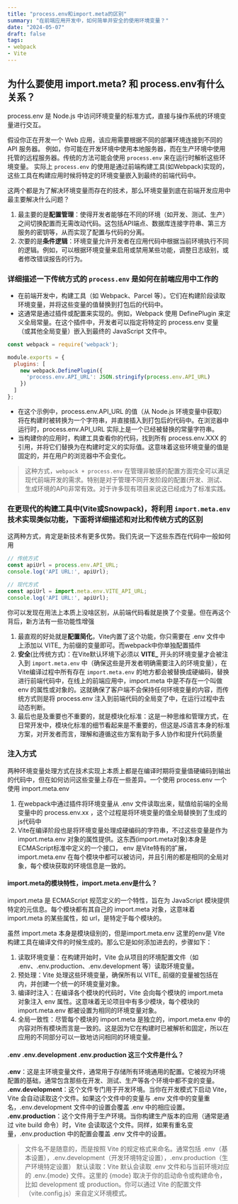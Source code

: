```yaml
---
title: "process.env和import.meta的区别"
summary: "在前端应用开发中，如何简单并安全的使用环境变量？"
date: "2024-05-07"
draft: false
tags:
- webpack
- Vite
---
```


## 为什么要使用 import.meta? 和 process.env有什么关系？

process.env 是 Node.js 中访问环境变量的标准方式，直接与操作系统的环境变量进行交互。

假设你正在开发一个 Web 应用，该应用需要根据不同的部署环境连接到不同的 API 服务器。
例如，你可能在开发环境中使用本地服务器，而在生产环境中使用托管的远程服务器。传统的方法可能会使用 `process.env` 来在运行时解析这些环境变量。
实际上 `process.env` 的使用是通过前端构建工具(如Webpack)实现的，这些工具在构建应用时候将特定的环境变量嵌入到最终的前端代码中。

这两个都是为了解决环境变量而存在的技术，那么环境变量到底在前端开发应用中最主要解决什么问题？

1. 最主要的是**配置管理**：使得开发者能够在不同的环境（如开发、测试、生产）之间切换配置而无需改动代码。这包括API端点、数据库连接字符串、第三方服务的密钥等，从而实现了配置与代码的分离。
2. 次要的是**条件逻辑**：环境变量允许开发者在应用代码中根据当前环境执行不同的逻辑。例如，可以根据环境变量来启用或禁用某些功能，调整日志级别，或者修改错误报告的行为。

### 详细描述一下传统方式的 `process.env` 是如何在前端应用中工作的

- 在前端开发中，构建工具（如 Webpack、Parcel 等）。它们在构建阶段读取环境变量，并将这些变量的值替换到打包后的代码中。
- 这通常是通过插件或配置来实现的。例如，Webpack 使用 DefinePlugin 来定义全局常量。在这个插件中，开发者可以指定将特定的 process.env 变量（或其他全局变量）嵌入到最终的 JavaScript 文件中。

```javascript
const webpack = require('webpack');

module.exports = {
  plugins: [
    new webpack.DefinePlugin({
      'process.env.API_URL': JSON.stringify(process.env.API_URL)
    })
  ]
};
```

- 在这个示例中，process.env.API_URL 的值（从 Node.js 环境变量中获取）将在构建时被转换为一个字符串，并直接插入到打包后的代码中。在浏览器中运行时，process.env.API_URL 实际上是一个已经被替换的常量字符串。
- 当构建你的应用时，构建工具查看你的代码，找到所有 process.env.XXX 的引用，并将它们替换为在构建时定义的实际值。这意味着这些环境变量的值是固定的，并在用户的浏览器中不会变化。

> 这种方式，`webpack + process.env` 在管理非敏感的配置方面完全可以满足现代前端开发的需求。特别是对于管理不同开发阶段的配置(开发、测试、生成环境的API)非常有效。对于许多现有项目来说这已经成为了标准实践。

### 在更现代的构建工具中(Vite或Snowpack)，将利用 `import.meta.env` 技术实现类似功能，下面将详细描述和对比和传统方式的区别

这两种方式，肯定是新技术有更多优势。我们先说一下这些东西在代码中一般如何用

```javascript
// 传统方式
const apiUrl = process.env.API_URL;
console.log('API URL:', apiUrl);
```

```javascript
// 现代方式
const apiUrl = import.meta.env.VITE_API_URL;
console.log('API URL:', apiUrl);
```

你可以发现在用法上本质上没啥区别，从前端代码看就是换了个变量。但在再这个背后，新方法有一些功能性增强

1. 最直观的好处就是**配置简化**，Vite内置了这个功能，你只需要在 .env 文件中上添加以 VITE_ 为前缀的变量即可。而webpack中你单独配置插件
2. **安全**(比传统方式)：在Vite默认环境下必须以 **VITE_** 开头的环境变量才会被注入到 `import.meta.env` 中（确保这些是开发者明确需要注入的环境变量），在Vite编译过程中所有存在 `import.meta.env` 的地方都会被替换成硬编码，替换进行前端代码中，在线上的前端应用中，import.meta 中是不存在一个叫做 env 的属性或对象的。这就确保了客户端不会保持任何环境变量的内容，而传统方式则是将 process.env 注入到前端代码的全局变了中，在运行过程中去动态判断。
3. 最后也是及重要也不重要的，就是模块化标准：这是一种思维和管理方式，在日常开发中，模块化标准的细节看起来是不重要的，但这是JS语言本身的标准方案，对开发者而言，理解和遵循这些方案有助于多人协作和提升代码质量

### 注入方式

两种环境变量处理方式在技术实现上本质上都是在编译时期将变量值硬编码到输出的代码中，但在如何访问这些变量上存在一些差异。一个使用 process.env 一个使用 import.meta.env

  1. 在webpack中通过插件将环境变量从 .env 文件读取出来，赋值给前端的全局变量中的 process.env.xx ，这个过程是将环境变量的值全局替换到了生成的js代码中
  2. Vite在编译阶段也是将环境变量处理成硬编码的字符串，不过这些变量是作为 import.meta.env 对象的属性提供。这东西(import.meta对象)本身是ECMAScript标准中定义的一个接口， env 是Vite特有的扩展， import.meta.env 在每个模块中都可以被访问，并且引用的都是相同的全局对象，每个模块获取的环境信息是一致的。

#### import.meta的模块特性，import.meta.env是什么？

import.meta 是 ECMAScript 规范定义的一个特性，旨在为 JavaScript 模块提供特定的元信息。每个模块都有其自己的 import.meta 对象，这意味着 import.meta 的某些属性，如 url，是特定于每个模块的。

虽然 import.meta 本身是模块级别的，但是import.meta.env 这里的env是 Vite 构建工具在编译文件的时候生成的。那么它是如何添加进去的，步骤如下：

1. 读取环境变量：在构建开始时，Vite 会从项目的环境配置文件（如 .env、.env.production、.env.development 等）读取环境变量。
2. 预处理：Vite 处理这些环境变量，确保所有以 VITE_ 前缀的变量被包括在内，并创建一个统一的环境变量对象。
3. 编译时注入：在编译各个模块的代码时，Vite 会向每个模块的 import.meta 对象注入 env 属性。这意味着无论项目中有多少模块，每个模块的 import.meta.env 都被设置为相同的环境变量对象。
4. 全局一致性：尽管每个模块的 import.meta 是独立的，import.meta.env 中的内容对所有模块而言是一致的。这是因为它在构建时已被解析和固定，所以在应用的不同部分可以一致地访问相同的环境变量。

#### .env .env.development .env.production 这三个文件是什么？

**.env**：这是主环境变量文件，通常用于存储所有环境通用的配置。它被视为环境配置的基础，通常包含那些在开发、测试、生产等各个环境中都不变的变量。
**.env.development**：这个文件专门用于开发环境。当你在开发模式下启动 Vite，Vite 会自动读取这个文件。如果这个文件中的变量与 .env 文件中的变量重名，.env.development 文件中的设置会覆盖 .env 中的相应设置。
**.env.production**：这个文件用于生产环境。当你构建生产版本的应用（通常是通过 vite build 命令）时，Vite 会读取这个文件。同样，如果有重名变量，.env.production 中的配置会覆盖 .env 文件中的设置。

> 文件名不是随意的，而是按照 Vite 的规定格式来命名。通常包括 .env（基本设置），.env.development（开发环境特定设置），.env.production（生产环境特定设置）
> 默认读取：Vite 默认会读取 .env 文件和与当前环境对应的 .env.{mode} 文件。这里的 {mode} 取决于你的启动命令或构建命令，比如 development 或 production。你可以通过 Vite 的配置文件（vite.config.js）来自定义环境模式。
